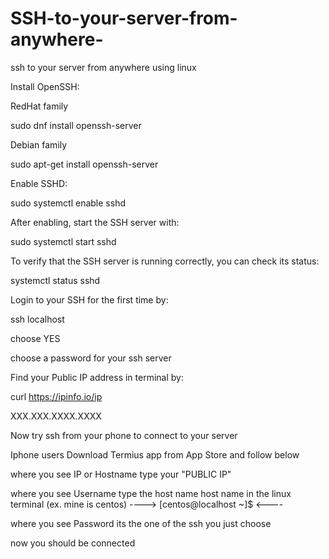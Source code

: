 # SSH-to-your-server-from-anywhere-
ssh to your server from anywhere using linux

Install OpenSSH:

RedHat family

sudo dnf install openssh-server

Debian family

sudo apt-get install openssh-server

Enable SSHD:

sudo systemctl enable sshd

After enabling, start the SSH server with:

sudo systemctl start sshd


To verify that the SSH server is running correctly, you can check its status:

systemctl status sshd

Login to your SSH for the first time by:

ssh localhost

choose YES

choose a password for your ssh server

Find your Public IP address in terminal by:

curl https://ipinfo.io/ip

XXX.XXX.XXXX.XXXX

Now try ssh from your phone to connect to your server 

Iphone users Download Termius app from App Store  and follow below

where you see IP or Hostname type your "PUBLIC IP"

where you see Username type the host name host name in the linux terminal (ex. mine is centos) ---->  [centos@localhost ~]$  <----

where you see Password its the one of the ssh you just choose 

now you should be connected
